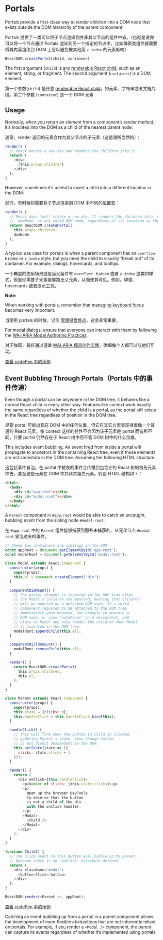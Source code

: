 # Portals

Portals provide a first-class way to render children into a DOM node that exists outside the DOM hierarchy of the parent component.

Portals 提供了一类可以将子节点渲染到并非其父节点的组件中去。（也就是说你可以将一个节点通过 Portals 渲染到另一个指定的节点中，比如弹窗类组件就需要将其内容渲染到 DOM 上层以避免被其他高 `z-index` 的元素影响）

```js
ReactDOM.createPortal(child, container)
```

The first argument (`child`) is any [renderable React child](https://reactjs.org/docs/react-component.html#render), such as an element, string, or fragment. The second argument (`container`) is a DOM element.

第一个参数(`child`) 是任意 [renderable React child](https://reactjs.org/docs/react-component.html#render)，如元素、字符串或者文档片段。第二个参数 (`container`) 是一个 DOM 元素

## Usage

Normally, when you return an element from a component’s render method, it’s mounted into the DOM as a child of the nearest parent node:

通常，render 返回的元素会作为其父节点的子元素（这是理所当然的）：

```js
render() {
  // React mounts a new div and renders the children into it
  return (
    <div>
      {this.props.children}
    </div>
  );
}
```

However, sometimes it’s useful to insert a child into a different location in the DOM:

然而，有时候却需要将子节点渲染到 DOM 中不同的位置去：

```js
render() {
  // React does *not* create a new div. It renders the children into `domNode`.
  // `domNode` is any valid DOM node, regardless of its location in the DOM.
  return ReactDOM.createPortal(
    this.props.children,
    domNode
  );
}
```

A typical use case for portals is when a parent component has an `overflow: hidden` or `z-index` style, but you need the child to visually “break out” of its container. For example, dialogs, hovercards, and tooltips.

一个典型的使用场景就是当父组件有 `overflow: hidden` 或者 `z-index` 这类的样式，但是你需要子元素能够跳出父元素，从而使其可见。例如，弹窗、hovercards 或者提示工具。

**Note:**

When working with portals, remember that [managing keyboard focus](https://reactjs.org/docs/accessibility.html#programmatically-managing-focus) becomes very important.

当使用 portals 的时候，记住 [管理键盘焦点](https://reactjs.org/docs/accessibility.html#programmatically-managing-focus)，这会非常重要。

For modal dialogs, ensure that everyone can interact with them by following the [WAI-ARIA Modal Authoring Practices](https://www.w3.org/TR/wai-aria-practices-1.1/#dialog_modal).

对于弹窗，最好通过遵循 [WAI-ARIA 模态创作实践](https://www.w3.org/TR/wai-aria-practices-1.1/#dialog_modal)，确保每个人都可以与他们互动。

[查看 codePen 中的示例](https://codepen.io/gaearon/pen/yzMaBd)

## Event Bubbling Through Portals（Portals 中的事件传递）

Even though a portal can be anywhere in the DOM tree, it behaves like a normal React child in every other way. Features like context work exactly the same regardless of whether the child is a portal, as the portal still exists in the React tree regardless of position in the DOM tree.

尽管 portal 可能出现在 DOM 中的任何位置，但它在其它方面表现得很像一个普通的 React 元素。像 context 这样的特性不会因为该子元素是 portal 而有所不同，只要 portal 仍然存在于 React 树中而不管 DOM 树中的什么位置。

This includes event bubbling. An event fired from inside a portal will propagate to ancestors in the containing React tree, even if those elements are not ancestors in the DOM tree. Assuming the following HTML structure:

这包括事件冒泡。在 portal 中触发的事件会传播到包含它的 React 树的祖先元素中去，甚至这些元素在 DOM 中并非其祖先元素。假设 HTML 结构如下：

```html
<html>
  <body>
    <div id="app-root"></div>
    <div id="modal-root"></div>
  </body>
</html>
```

A `Parent` component in `#app-root` would be able to catch an uncaught, bubbling event from the sibling node `#modal-root`.

在 `#app-root` 中的 `Parent` 组件能够捕获到那些未捕获的、从兄弟节点 `#modal-root` 冒泡过来的事件。

```js
// These two containers are siblings in the DOM
const appRoot = document.getElementById('app-root');
const modalRoot = document.getElementById('modal-root');

class Modal extends React.Component {
  constructor(props) {
    super(props);
    this.el = document.createElement('div');
  }

  componentDidMount() {
    // The portal element is inserted in the DOM tree after
    // the Modal's children are mounted, meaning that children
    // will be mounted on a detached DOM node. If a child
    // component requires to be attached to the DOM tree
    // immediately when mounted, for example to measure a
    // DOM node, or uses 'autoFocus' in a descendant, add
    // state to Modal and only render the children when Modal
    // is inserted in the DOM tree.
    modalRoot.appendChild(this.el);
  }

  componentWillUnmount() {
    modalRoot.removeChild(this.el);
  }

  render() {
    return ReactDOM.createPortal(
      this.props.children,
      this.el,
    );
  }
}

class Parent extends React.Component {
  constructor(props) {
    super(props);
    this.state = {clicks: 0};
    this.handleClick = this.handleClick.bind(this);
  }

  handleClick() {
    // This will fire when the button in Child is clicked,
    // updating Parent's state, even though button
    // is not direct descendant in the DOM.
    this.setState(state => ({
      clicks: state.clicks + 1
    }));
  }

  render() {
    return (
      <div onClick={this.handleClick}>
        <p>Number of clicks: {this.state.clicks}</p>
        <p>
          Open up the browser DevTools
          to observe that the button
          is not a child of the div
          with the onClick handler.
        </p>
        <Modal>
          <Child />
        </Modal>
      </div>
    );
  }
}

function Child() {
  // The click event on this button will bubble up to parent,
  // because there is no 'onClick' attribute defined
  return (
    <div className="modal">
      <button>Click</button>
    </div>
  );
}

ReactDOM.render(<Parent />, appRoot);
```

[查看 codePen 中的示例](https://codepen.io/gaearon/pen/jGBWpE)

Catching an event bubbling up from a portal in a parent component allows the development of more flexible abstractions that are not inherently reliant on portals. For example, if you render a `<Modal />` component, the parent can capture its events regardless of whether it’s implemented using portals.


